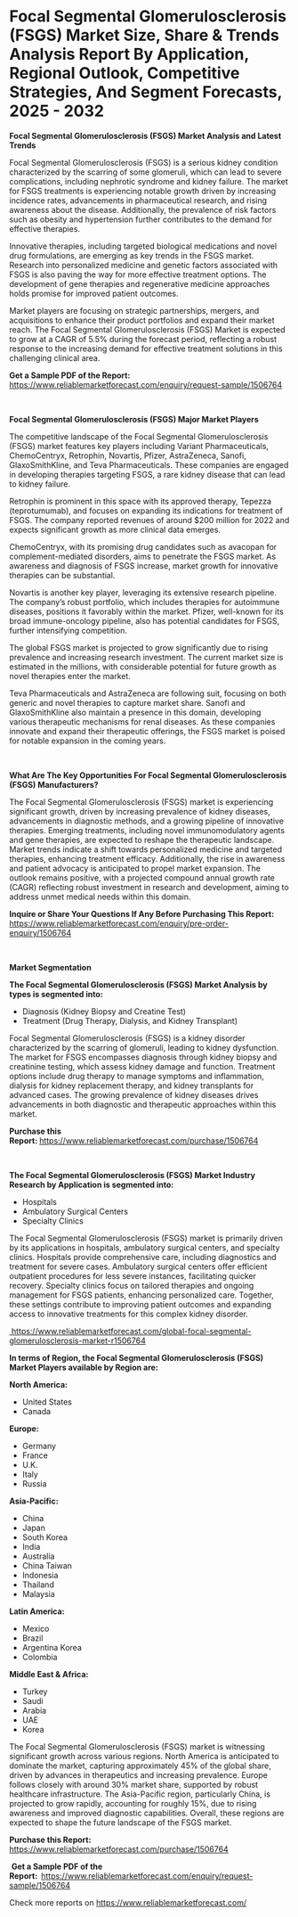 <p><h1>Focal Segmental Glomerulosclerosis (FSGS) Market Size, Share & Trends Analysis Report By Application, Regional Outlook, Competitive Strategies, And Segment Forecasts, 2025 - 2032</h1></p><p><strong>Focal Segmental Glomerulosclerosis (FSGS) Market Analysis and Latest Trends</strong></p>
<p><p>Focal Segmental Glomerulosclerosis (FSGS) is a serious kidney condition characterized by the scarring of some glomeruli, which can lead to severe complications, including nephrotic syndrome and kidney failure. The market for FSGS treatments is experiencing notable growth driven by increasing incidence rates, advancements in pharmaceutical research, and rising awareness about the disease. Additionally, the prevalence of risk factors such as obesity and hypertension further contributes to the demand for effective therapies.</p><p>Innovative therapies, including targeted biological medications and novel drug formulations, are emerging as key trends in the FSGS market. Research into personalized medicine and genetic factors associated with FSGS is also paving the way for more effective treatment options. The development of gene therapies and regenerative medicine approaches holds promise for improved patient outcomes.</p><p>Market players are focusing on strategic partnerships, mergers, and acquisitions to enhance their product portfolios and expand their market reach. The Focal Segmental Glomerulosclerosis (FSGS) Market is expected to grow at a CAGR of 5.5% during the forecast period, reflecting a robust response to the increasing demand for effective treatment solutions in this challenging clinical area.</p></p>
<p><strong>Get a Sample PDF of the Report:&nbsp;</strong> <a href="https://www.reliablemarketforecast.com/enquiry/request-sample/1506764?utm_campaign=2212&utm_medium=2&utm_source=Github&utm_content=ia&utm_term=03032025&utm_id=focal-segmental-glomerulosclerosis-fsgs">https://www.reliablemarketforecast.com/enquiry/request-sample/1506764</a></p>
<p>&nbsp;</p>
<p><strong>Focal Segmental Glomerulosclerosis (FSGS) Major Market Players</strong></p>
<p><p>The competitive landscape of the Focal Segmental Glomerulosclerosis (FSGS) market features key players including Variant Pharmaceuticals, ChemoCentryx, Retrophin, Novartis, Pfizer, AstraZeneca, Sanofi, GlaxoSmithKline, and Teva Pharmaceuticals. These companies are engaged in developing therapies targeting FSGS, a rare kidney disease that can lead to kidney failure.</p><p>Retrophin is prominent in this space with its approved therapy, Tepezza (teprotumumab), and focuses on expanding its indications for treatment of FSGS. The company reported revenues of around $200 million for 2022 and expects significant growth as more clinical data emerges.</p><p>ChemoCentryx, with its promising drug candidates such as avacopan for complement-mediated disorders, aims to penetrate the FSGS market. As awareness and diagnosis of FSGS increase, market growth for innovative therapies can be substantial.</p><p>Novartis is another key player, leveraging its extensive research pipeline. The company’s robust portfolio, which includes therapies for autoimmune diseases, positions it favorably within the market. Pfizer, well-known for its broad immune-oncology pipeline, also has potential candidates for FSGS, further intensifying competition.</p><p>The global FSGS market is projected to grow significantly due to rising prevalence and increasing research investment. The current market size is estimated in the millions, with considerable potential for future growth as novel therapies enter the market.</p><p>Teva Pharmaceuticals and AstraZeneca are following suit, focusing on both generic and novel therapies to capture market share. Sanofi and GlaxoSmithKline also maintain a presence in this domain, developing various therapeutic mechanisms for renal diseases. As these companies innovate and expand their therapeutic offerings, the FSGS market is poised for notable expansion in the coming years.</p></p>
<p>&nbsp;</p>
<p><strong>What Are The Key Opportunities For Focal Segmental Glomerulosclerosis (FSGS) Manufacturers?</strong></p>
<p><p>The Focal Segmental Glomerulosclerosis (FSGS) market is experiencing significant growth, driven by increasing prevalence of kidney diseases, advancements in diagnostic methods, and a growing pipeline of innovative therapies. Emerging treatments, including novel immunomodulatory agents and gene therapies, are expected to reshape the therapeutic landscape. Market trends indicate a shift towards personalized medicine and targeted therapies, enhancing treatment efficacy. Additionally, the rise in awareness and patient advocacy is anticipated to propel market expansion. The outlook remains positive, with a projected compound annual growth rate (CAGR) reflecting robust investment in research and development, aiming to address unmet medical needs within this domain.</p></p>
<p><strong>Inquire or Share Your Questions If Any Before Purchasing This Report:</strong> <a href="https://www.reliablemarketforecast.com/enquiry/pre-order-enquiry/1506764?utm_campaign=2212&utm_medium=2&utm_source=Github&utm_content=ia&utm_term=03032025&utm_id=focal-segmental-glomerulosclerosis-fsgs">https://www.reliablemarketforecast.com/enquiry/pre-order-enquiry/1506764</a></p>
<p>&nbsp;</p>
<p><strong>Market Segmentation</strong></p>
<p><strong>The Focal Segmental Glomerulosclerosis (FSGS) Market Analysis by types is segmented into:</strong></p>
<p><ul><li>Diagnosis (Kidney Biopsy and Creatine Test)</li><li>Treatment (Drug Therapy, Dialysis, and Kidney Transplant)</li></ul></p>
<p><p>Focal Segmental Glomerulosclerosis (FSGS) is a kidney disorder characterized by the scarring of glomeruli, leading to kidney dysfunction. The market for FSGS encompasses diagnosis through kidney biopsy and creatinine testing, which assess kidney damage and function. Treatment options include drug therapy to manage symptoms and inflammation, dialysis for kidney replacement therapy, and kidney transplants for advanced cases. The growing prevalence of kidney diseases drives advancements in both diagnostic and therapeutic approaches within this market.</p></p>
<p><strong>Purchase this Report:&nbsp;</strong><a href="https://www.reliablemarketforecast.com/purchase/1506764?utm_campaign=2212&utm_medium=2&utm_source=Github&utm_content=ia&utm_term=03032025&utm_id=focal-segmental-glomerulosclerosis-fsgs">https://www.reliablemarketforecast.com/purchase/1506764</a></p>
<p>&nbsp;</p>
<p><strong>The Focal Segmental Glomerulosclerosis (FSGS) Market Industry Research by Application is segmented into:</strong></p>
<p><ul><li>Hospitals</li><li>Ambulatory Surgical Centers</li><li>Specialty Clinics</li></ul></p>
<p><p>The Focal Segmental Glomerulosclerosis (FSGS) market is primarily driven by its applications in hospitals, ambulatory surgical centers, and specialty clinics. Hospitals provide comprehensive care, including diagnostics and treatment for severe cases. Ambulatory surgical centers offer efficient outpatient procedures for less severe instances, facilitating quicker recovery. Specialty clinics focus on tailored therapies and ongoing management for FSGS patients, enhancing personalized care. Together, these settings contribute to improving patient outcomes and expanding access to innovative treatments for this complex kidney disorder.</p></p>
<p><a href="https://www.reliablemarketforecast.com/global-focal-segmental-glomerulosclerosis-market-r1506764?utm_campaign=2212&utm_medium=2&utm_source=Github&utm_content=ia&utm_term=03032025&utm_id=focal-segmental-glomerulosclerosis-fsgs">&nbsp;https://www.reliablemarketforecast.com/global-focal-segmental-glomerulosclerosis-market-r1506764</a></p>
<p><strong>In terms of Region, the Focal Segmental Glomerulosclerosis (FSGS) Market Players available by Region are:</strong></p>
<p>
    <p> <strong> North America: </strong>
        <ul>
            <li>United States</li>
            <li>Canada</li>
        </ul>
        </p> 
    <p> <strong> Europe: </strong>
        <ul>
            <li>Germany</li>
            <li>France</li>
            <li>U.K.</li>
            <li>Italy</li>
            <li>Russia</li>
        </ul>
        </p> 
    <p> <strong> Asia-Pacific: </strong>
        <ul>
            <li>China</li>
            <li>Japan</li>
            <li>South Korea</li>
            <li>India</li>
            <li>Australia</li>
            <li>China Taiwan</li>
            <li>Indonesia</li>
            <li>Thailand</li>
            <li>Malaysia</li>
        </ul>
        </p> 
    <p> <strong> Latin America: </strong>
        <ul>
            <li>Mexico</li>
            <li>Brazil</li>
            <li>Argentina Korea</li>
            <li>Colombia</li>
        </ul>
        </p> 
    <p> <strong> Middle East & Africa: </strong>
        <ul>
            <li>Turkey</li>
            <li>Saudi</li>
            <li>Arabia</li>
            <li>UAE</li>
            <li>Korea</li>
        </ul>
    </p>
    </p>
<p><p>The Focal Segmental Glomerulosclerosis (FSGS) market is witnessing significant growth across various regions. North America is anticipated to dominate the market, capturing approximately 45% of the global share, driven by advances in therapeutics and increasing prevalence. Europe follows closely with around 30% market share, supported by robust healthcare infrastructure. The Asia-Pacific region, particularly China, is projected to grow rapidly, accounting for roughly 15%, due to rising awareness and improved diagnostic capabilities. Overall, these regions are expected to shape the future landscape of the FSGS market.</p></p>
<p><strong>Purchase this Report: </strong><a href="https://www.reliablemarketforecast.com/purchase/1506764?utm_campaign=2212&utm_medium=2&utm_source=Github&utm_content=ia&utm_term=03032025&utm_id=focal-segmental-glomerulosclerosis-fsgs">https://www.reliablemarketforecast.com/purchase/1506764</a></p>
<p>&nbsp;<strong>Get a Sample PDF of the Report:&nbsp;&nbsp;</strong><a href="https://www.reliablemarketforecast.com/enquiry/request-sample/1506764?utm_campaign=2212&utm_medium=2&utm_source=Github&utm_content=ia&utm_term=03032025&utm_id=focal-segmental-glomerulosclerosis-fsgs">https://www.reliablemarketforecast.com/enquiry/request-sample/1506764</a></p>
<p><strong></strong></p>
<p>Check more reports on <a href="https://www.reliablemarketforecast.com/?utm_campaign=2212&utm_medium=2&utm_source=Github&utm_content=ia&utm_term=03032025&utm_id=focal-segmental-glomerulosclerosis-fsgs">https://www.reliablemarketforecast.com/</a></p>